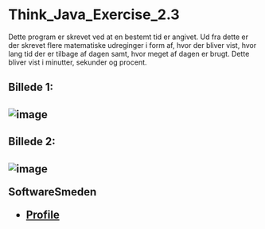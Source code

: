# Think_Java_Exercise_2.3

<p> Dette program er skrevet ved at en bestemt tid er angivet. Ud fra dette er der skrevet flere matematiske udreginger i form af, hvor der bliver vist, hvor lang tid der er tilbage af dagen samt, hvor meget af dagen er brugt. Dette bliver vist i minutter, sekunder og procent.

<h2/>Billede 1: <h2/>

![image](https://user-images.githubusercontent.com/89922905/132328616-b14cd1d9-fb56-4860-9376-3a8b1d47e7e3.png)

<h2/>Billede 2: <h2/>

![image](https://user-images.githubusercontent.com/89922905/132328759-d284d7ef-7662-480d-ba4d-5e73c89cac02.png)


**SoftwareSmeden**

- [Profile](https://github.com/SoftwareSmeden "SoftwareSmeden")













